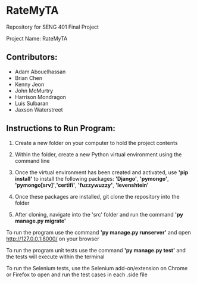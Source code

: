 # RateMyTA

Repository for SENG 401 Final Project

Project Name: RateMyTA

## Contributors: 
- Adam Abouelhassan
- Brian Chen
- Kenny Jeon
- John McMurtry
- Harrison Mondragon
- Luis Sulbaran
- Jaxson Waterstreet
              
## Instructions to Run Program:

1. Create a new folder on your computer to hold the project contents

2. Within the folder, create a new Python virtual environment using the command line

3. Once the virtual environment has been created and activated, use **'pip install'** to install the following packages:
  **'Django'**, **'pymongo'**, **'pymongo[srv]'**,**'certifi'**, **'fuzzywuzzy'**, **'levenshtein'**
 
4. Once these packages are installed, git clone the repository into the folder

5. After cloning, navigate into the 'src' folder and run the command **'py manage.py migrate'**

To run the program use the command **'py manage.py runserver'** and open http://127.0.0.1:8000/ on your browser

To run the program unit tests use the command **'py manage.py test'** and the tests will execute within the terminal

To run the Selenium tests, use the Selenium add-on/extension on Chrome or Firefox to open and run the test cases in each .side file

